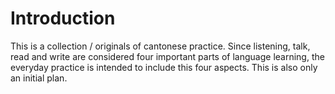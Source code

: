 # Introduction

This is a collection / originals of cantonese practice. Since listening, talk, read and write are considered four important parts of language learning, the everyday practice is intended to include this four aspects. This is also only an initial plan.
